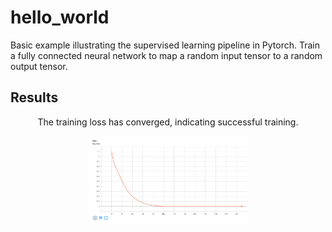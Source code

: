 # hello_world

Basic example illustrating the supervised learning pipeline in Pytorch. Train a fully connected neural network to map a random input tensor to a random output tensor.

## Results

<p align="center">
The training loss has converged, indicating successful training.
</p>
<p align="center">
<img src="imgs/loss.png" width="50%" height="50%"/>
</p>
